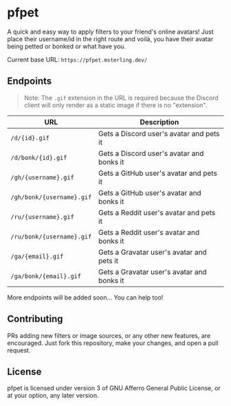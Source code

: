 # pfpet

A quick and easy way to apply filters to your friend's online avatars!
Just place their username/id in the right route and voilà, you have their avatar being petted or bonked or what have you.

Current base URL: `https://pfpet.msterling.dev/`

## Endpoints

> Note: The `.gif` extension in the URL is required because the Discord client will only render as a static image if there is no "extension".

| URL                       | Description                               |
| ------------------------- | ----------------------------------------- |
| `/d/{id}.gif`             | Gets a Discord user's avatar and pets it  |
| `/d/bonk/{id}.gif`        | Gets a Discord user's avatar and bonks it |
| `/gh/{username}.gif`      | Gets a GitHub user's avatar and pets it   |
| `/gh/bonk/{username}.gif` | Gets a GitHub user's avatar and bonks it  |
| `/ru/{username}.gif`      | Gets a Reddit user's avatar and pets it   |
| `/ru/bonk/{username}.gif` | Gets a Reddit user's avatar and bonks it  |
| `/ga/{email}.gif`         | Gets a Gravatar user's avatar and pets it   |
| `/ga/bonk/{email}.gif`    | Gets a Gravatar user's avatar and bonks it  |

More endpoints will be added soon... You can help too!

## Contributing

PRs adding new filters or image sources, or any other new features, are encouraged.
Just fork this repository, make your changes, and open a pull request.

## License

pfpet is licensed under version 3 of GNU Afferro General Public License, or at your option, any later version.
